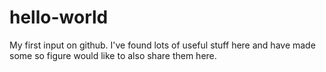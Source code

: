 # hello-world

My first input on github. I've found lots of useful stuff here and have made some so figure would like to also share them here.
